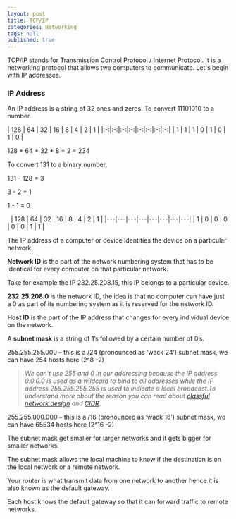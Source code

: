 ```yaml
---
layout: post
title: TCP/IP
categories: Networking
tags: null
published: true
---
```

TCP/IP stands for Transmission Control Protocol / Internet Protocol. It is a networking protocol that allows two computers to communicate. Let's begin with IP addresses.

### IP Address

An IP address is a string of 32 ones and zeros.
To convert 11101010 to a number

&NewLine;
| 128 | 64 | 32 | 16 | 8 | 4 | 2 | 1 |
|:-:|:-:|:-:|:-:|:-:|:-:|:-:|:-:|
|  1  |  1 |  1 |  0 | 1 | 0 | 1 | 0 |

128 + 64 + 32 + 8 + 2 = 234

To convert 131 to a binary number,

131 - 128 = 3

3 - 2 = 1

1 - 1 = 0

&nbsp;
| 128 | 64 | 32 | 16 | 8 | 4 | 2 | 1 |
|---|---|---|---|---|---|---|---|
|  1  |  0 |  0 |  0 | 0 | 0 | 1 | 1 |

The IP address of a computer or device identifies the device on a particular network.

**Network ID** is the part of the network numbering system that has to be identical for every computer on that particular network.

Take for example the IP 232.25.208.15, this IP belongs to a particular device.

**232.25.208.0** is the network ID, the idea is that no computer can have just a 0 as part of its numbering system as it is reserved for the network ID.

**Host ID** is the part of the IP address that changes for every individual device on the network.

A **subnet mask** is a string of 1’s followed by a certain number of 0’s.

255.255.255.000 – this is a /24 (pronounced as ‘wack 24’) subnet mask, we can have 254 hosts here (2^8 -2)


>_We can’t use 255 and 0 in our addressing because the IP address 0.0.0.0 is used as a wildcard to bind to all addresses while the IP address 255.255.255.255 is used to indicate a local broadcast.To understand more about the reason you can read about [classful network design](https://en.wikipedia.org/wiki/Classfulnetwork) and [CIDR](https://en.wikipedia.org/wiki/ClasslessInter-DomainRouting)._


255.255.000.000 – this is a /16 (pronounced as ‘wack 16’) subnet mask, we can have 65534 hosts here (2^16 -2)

The subnet mask get smaller for larger networks and it gets bigger for smaller networks.

The subnet mask allows the local machine to know if the destination is on the local network or a remote network.

Your router is what transmit data from one network to another hence it is also known as the default gateway.

Each host knows the default gateway so that it can forward traffic to remote networks.
